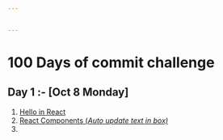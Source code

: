 ```yaml
---


---
```


<h1 id="days-of-commit-challenge">100 Days of commit challenge</h1>
<h2 id="day-1---oct-8-monday">Day 1 :- [Oct 8 Monday]</h2>
<ol>
<li><a href="https://github.com/code-mazdor/React-for-Beginners/tree/master/hello%20react">Hello in React</a></li>
<li><a href="https://github.com/code-mazdor/React-for-Beginners/tree/master/react%20comp1">React Components (<em>Auto update text in box)</em></a></li>
<li></li>
</ol>


